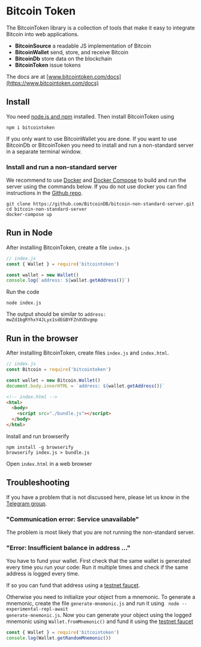 # Bitcoin Token

The BitcoinToken library is a collection of tools that make it easy to integrate Bitcoin into web applications.

 * **BitcoinSource** a readable JS implementation of Bitcoin
 * **BitcoinWallet** send, store, and receive Bitcoin
 * **BitcoinDb** store data on the blockchain
 * **BitcoinToken** issue tokens

The docs are at [www.bitcointoken.com/docs](https://www.bitcointoken.com/docs)


## Install

You need <a href="https://docs.npmjs.com/downloading-and-installing-node-js-and-npm">node.js and npm</a> installed. Then install BitcoinToken using


````terminal
npm i bitcointoken
````

If you only want to use BitcoinWallet you are done. If you want to use BitcoinDb or BitcoinToken you need to install and run a non-standard server in a separate terminal window.

### Install and run a non-standard server

We recommend to use <a href="https://www.docker.com/">Docker</a> and <a href="https://docs.docker.com/compose/">Docker Compose</a> to build and run the server using the commands below. If you do not use docker you can find instructions in the <a href="https://github.com/the-bitcoin-token/bitcoin-non-standard-server">Github repo</a>.

````shell
git clone https://github.com/BitcoinDB/bitcoin-non-standard-server.git
cd bitcoin-non-standard-server
docker-compose up
````



## Run in Node

After installing BitcoinToken, create a file <code>index.js</code>

````javascript
// index.js
const { Wallet } = require('bitcointoken')

const wallet = new Wallet()
console.log(`address: ${wallet.getAddress()}`)
````

Run the code

````shell
node index.js
````

The output should be similar to `address: mwZd1bgRYhxY4JLyx1sdEGBYFZnXVDvgmp`


## Run in the browser

After installing BitcoinToken, create files <code>index.js</code> and <code>index.html</code>.

````javascript
// index.js
const Bitcoin = require('bitcointoken')

const wallet = new Bitcoin.Wallet()
document.body.innerHTML = `address: ${wallet.getAddress()}`
````


````html
<!-- index.html -->
<html>
  <body>
    <script src="./bundle.js"></script>
  </body>
</html>
````

Install and run browserify

````shell
npm install -g browserify
browserify index.js > bundle.js
````

Open <code>index.html</code> in a web browser


## Troubleshooting

If you have a problem that is not discussed here, please let us know in the <a href="https://t.me/joinchat/FMrjOUWRuUkNuIt7zJL8tg">Telegram group</a>.

### "Communication error: Service unavailable"

The problem is most likely that you are not running the non-standard server.

### "Error: Insufficient balance in address ..."

You have to fund your wallet. First check that the same wallet is generated every time you run your code: Run it multiple times and check if the  same address is logged every time.

If so you can fund that address using a [testnet faucet](https://coinfaucet.eu/en/bch-testnet/).

Otherwise you need to initialize your object from a mnemonic. To generate a mnemonic, create the file <code>generate-mnemonic.js</code> and run it using <code> node --experimental-repl-await generate-mnemonic.js</code>. Now you can generate your object using the logged mnemonic using <code>Wallet.fromMnemonic()</code> and fund it using the [testnet faucet](https://coinfaucet.eu/en/bch-testnet/)

````javascript
const { Wallet } = require('bitcointoken')
console.log(Wallet.getRandomMnemonic())
````
